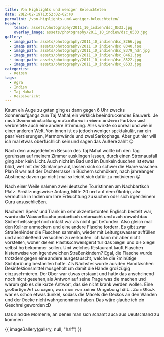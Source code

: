 ```yaml
---
title: Von Highlights und weniger Beleuchteten
date: 2012-02-19T13:52:02+02:00
permalink: /von-highlights-und-weniger-beleuchteten/
header:
    teaser: assets/photography/2011_10_indien/dsc_8533.jpg
    overlay_image: assets/photography/2011_10_indien/dsc_8533.jpg
gallery:
  - image_path: assets/photography/2011_10_indien/dsc_8266.jpg
  - image_path: assets/photography/2011_10_indien/dsc_8340.jpg
  - image_path: assets/photography/2011_10_indien/dsc_8379_hdr.jpg
  - image_path: assets/photography/2011_10_indien/dsc_8461.jpg
  - image_path: assets/photography/2011_10_indien/dsc_8522.jpg
  - image_path: assets/photography/2011_10_indien/dsc_8533.jpg
categories:
  - Reisen
tags:
  - Agra
  - Indien
  - Taj Mahal
  - Reisebericht
---
```


Kaum ein Auge zu getan ging es dann gegen 6 Uhr zwecks Sonnenaufgangs zum Taj Mahal, ein wirklich beeindruckendes Bauwerk. 
Je nach Sonneneinstrahlung erstrahlte es in einem anderen Farbton und verbreitete auch eine andere Stimmung. 
Alles wirkte so unreal und wie in einer anderen Welt.
Von innen ist es jedoch weniger spektakulär, nur ein paar Verzierungen, Marmorwände und zwei Sarkophage. 
Aber gut hier will ich mal etwas oberflächlich sein und sagen das Äußere zählt 😉

Nach dem ausgedehnten Besuch des Taj Mahal wollte ich den Tag geruhsam auf meinem Zimmer ausklingen lassen, 
durch einen Stromausfall ging aber kein Licht. Auch nicht im Bad und im Dunkeln duschen ist etwas blöd, 
weil mit der Stirnlampe auf, lassen sich so schwer die Haare waschen. Plan B war auf der Dachterrasse in Büchern schmökern, 
nach jahrelanger Abstinenz davon gar nicht mal so leicht sich dafür zu motivieren 😛

Nach einer Weile nahmen zwei deutsche Touristinnen am Nachbartisch Platz. Schätzungsweise Anfang, 
Mitte 20 und auf dem Ökotrip, also vermutlich in Indien um Ihre Erleuchtung zu suchen oder sich irgendeinem Guru anzuschließen.
  
Nachdem Speis’ und Trank im sehr akzentbetonten Englisch bestellt war, wurde die Wasserflasche pedantisch untersucht 
und auch obwohl das Sicherheitssiegel noch intakt war als nicht gut befunden. Also gleich mal den Kellner anmeckern und eine andere Flasche fordern.
Es gibt zwar Straßenkinder die Flaschen sammeln, wieder mit Leitungswasser auffüllen und anschließend versuchen zu verkaufen. 
Ich kann mir aber nicht vorstellen, woher die ein Plastikschweißgerät für das Siegel und die Siegel selbst herbekommen sollen. 
Und welches Restaurant kauft Flaschen kistenweise von irgendwelchen Straßenkindern?
Egal, die Flasche wurde trotzdem gegen eine andere ausgetauscht, welche die 2minütige Sichtprüfung bestanden hatte.
Als Nächstes wurde aus den Handtaschen Desinfektionsmittel rausgeholt um damit die Hände großzügig einzuschmieren. 
Der Ober war etwas erstaunt und hatte das anscheinend noch nicht gesehen, als Antwort auf seine Frage was die machen und warum gab es die kurze Antwort, 
das sie nicht krank werden wollen. Eine großartige Art zu sagen, was man von seiner Umgebung hält…
Zum Glück war es schon etwas dunkel, sodass die Mädels die Geckos an den Wänden und der Decke nicht wahrgenommen haben. 
Das wäre glaube ich ein Geschrei geworden xD

Das sind die Momente, an denen man sich schämt auch aus Deutschland zu kommen.

{{ imageGallery(gallery, null, "half") }}

